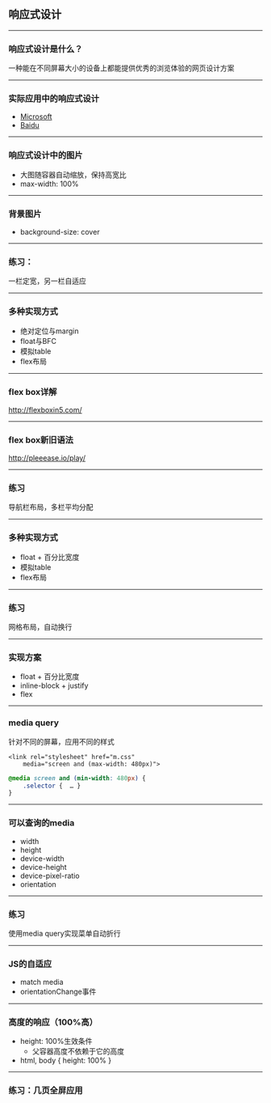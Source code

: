 ## 响应式设计

---

### 响应式设计是什么？

一种能在不同屏幕大小的设备上都能提供优秀的浏览体验的网页设计方案

---

### 实际应用中的响应式设计

* [Microsoft](http://www.microsoft.com/)
* [Baidu](https://www.baidu.com/)

---

### 响应式设计中的图片

* 大图随容器自动缩放，保持高宽比
* max-width: 100%

---

### 背景图片

* background-size: cover

---

### 练习：

一栏定宽，另一栏自适应

---

### 多种实现方式

* 绝对定位与margin
* float与BFC
* 模拟table
* flex布局

---

### flex box详解

http://flexboxin5.com/

---

### flex box新旧语法

http://pleeease.io/play/

---

### 练习

导航栏布局，多栏平均分配

---

### 多种实现方式

* float + 百分比宽度
* 模拟table
* flex布局

---

### 练习

网格布局，自动换行

---

### 实现方案

* float + 百分比宽度
* inline-block + justify
* flex

---

### media query

针对不同的屏幕，应用不同的样式

```markup
<link rel="stylesheet" href="m.css" 
	media="screen and (max-width: 480px)">
```

```css
@media screen and (min-width: 480px) {
	.selector {  … }
}
```

---

### 可以查询的media

* width
* height
* device-width
* device-height
* device-pixel-ratio
* orientation

---

### 练习

使用media query实现菜单自动折行

---

### JS的自适应

* match media
* orientationChange事件

---

### 高度的响应（100%高）

* height: 100%生效条件
	* 父容器高度不依赖于它的高度
* html, body { height: 100% }

---

### 练习：几页全屏应用



